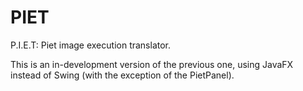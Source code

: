 # PIET
P.I.E.T: Piet image execution translator.

This is an in-development version of the previous one, using JavaFX instead of Swing (with the exception of the PietPanel).
